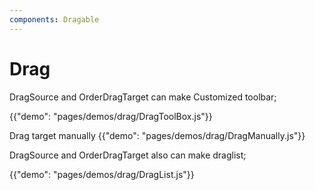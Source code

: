 ```yaml
---
components: Dragable
---
```



# Drag

DragSource and OrderDragTarget can make Customized toolbar;

{{"demo": "pages/demos/drag/DragToolBox.js"}}

Drag target manually
{{"demo": "pages/demos/drag/DragManually.js"}}

DragSource and OrderDragTarget also can make draglist;

{{"demo": "pages/demos/drag/DragList.js"}}